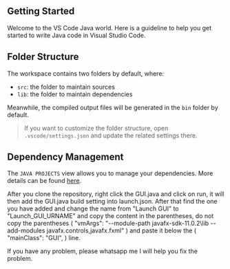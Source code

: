 ## Getting Started

Welcome to the VS Code Java world. Here is a guideline to help you get started to write Java code in Visual Studio Code.

## Folder Structure

The workspace contains two folders by default, where:

- `src`: the folder to maintain sources
- `lib`: the folder to maintain dependencies

Meanwhile, the compiled output files will be generated in the `bin` folder by default.

> If you want to customize the folder structure, open `.vscode/settings.json` and update the related settings there.

## Dependency Management

The `JAVA PROJECTS` view allows you to manage your dependencies. More details can be found [here](https://github.com/microsoft/vscode-java-dependency#manage-dependencies).


After you clone the repository, right click the GUI.java and click on run, it will then add the GUI.java build setting into launch.json. After that find the one you have added
and change the name from "Launch GUI" to "Launch_GUI_URNAME" and copy the content in the parentheses, do not copy the parentheses 
( "vmArgs": "--module-path javafx-sdk-11.0.2\\lib --add-modules javafx.controls,javafx.fxml" )
and paste it below the ( "mainClass": "GUI", ) line.


If you have any problem, please whatsapp me I will help you fix the problem.
